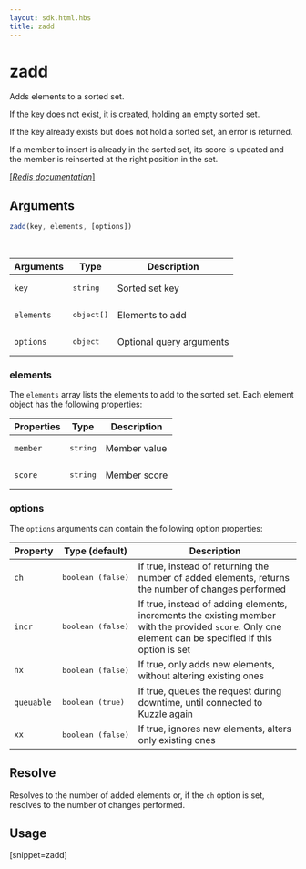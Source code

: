 ```yaml
---
layout: sdk.html.hbs
title: zadd
---
```


# zadd

Adds elements to a sorted set. 

If the key does not exist, it is created, holding an empty sorted set. 

If the key already exists but does not hold a sorted set, an error is returned.

If a member to insert is already in the sorted set, its score is updated and the member is reinserted at the right position in the set.

[[_Redis documentation_]](https://redis.io/commands/zadd)

## Arguments

```js
zadd(key, elements, [options])
```

<br/>

| Arguments    | Type    | Description |
|--------------|---------|-------------|
| `key` | <pre>string</pre> | Sorted set key |
| `elements` | <pre>object[]</pre> | Elements to add |
| ``options`` | <pre>object</pre> | Optional query arguments |

### elements

The `elements` array lists the elements to add to the sorted set. Each element object has the following properties:

| Properties    | Type    | Description |
|--------------|---------|-------------|
| `member` | <pre>string</pre> | Member value |
| `score` | <pre>string</pre> | Member score |

### options

The `options` arguments can contain the following option properties:

| Property   | Type (default)   | Description                       |
| ---------- | ------- | --------------------------------- |
| `ch` | <pre>boolean (false)</pre> | If true, instead of returning the number of added elements, returns the number of changes performed |
| `incr` | <pre>boolean (false)</pre> | If true, instead of adding elements, increments the existing member with the provided `score`. Only one element can be specified if this option is set |
| `nx` | <pre>boolean (false)</pre> | If true, only adds new elements, without altering existing ones |
| `queuable` | <pre>boolean (true)</pre> | If true, queues the request during downtime, until connected to Kuzzle again |
| `xx` | <pre>boolean (false)</pre> | If true, ignores new elements, alters only existing ones |

## Resolve

Resolves to the number of added elements or, if the `ch` option is set, resolves to the number of changes performed.

## Usage

[snippet=zadd]
